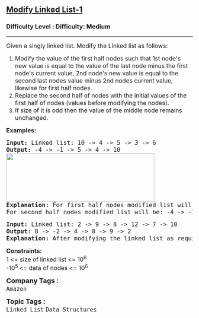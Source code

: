<h2><a href="https://www.geeksforgeeks.org/problems/modify-linked-list-1-0546/1?page=1&category=Linked%20List&difficulty=Medium&status=unsolved,attempted&sortBy=submissions">Modify Linked List-1</a></h2><h3>Difficulty Level : Difficulty: Medium</h3><hr><div class="problems_problem_content__Xm_eO"><p><span style="font-size: 12pt;">Given a singly linked list. Modify the Linked list as follows:</span></p>
<ol>
<li><span style="font-size: 12pt;">Modify the value of the first half nodes such that 1st node's new value is equal to the value of the last node minus the first node's current value, 2nd node's new value is equal to the second last nodes value minus 2nd nodes current value, likewise for first half nodes.</span></li>
<li><span style="font-size: 12pt;">Replace the second half of nodes with the initial values of the first half of nodes (values before modifying the nodes).</span></li>
<li><span style="font-size: 12pt;">If size of it is odd then the value of the middle node remains unchanged.<br></span></li>
</ol>
<p><strong><span style="font-size: 12pt;">Examples:</span></strong></p>
<pre><span style="font-size: 12pt;"><strong>Input: </strong>Linked list: 10 -&gt; 4 -&gt; 5 -&gt; 3 -&gt; 6
<strong>Output: </strong>-4 -&gt; -1 -&gt; 5 -&gt; 4 -&gt; 10<br><img src="https://media.geeksforgeeks.org/img-practice/prod/addEditProblem/715242/Web/Other/blobid0_1723399856.png" width="400" height="130"><br><strong>Explanation: </strong>For first half nodes modified list will be: -4 -&gt; -1 -&gt; 5 -&gt; 3 -&gt; 6
For second half nodes modified list will be: -4 -&gt; -1 -&gt; 5 -&gt; 4 -&gt; 10
</span></pre>
<pre><span style="font-size: 12pt;"><strong>Input: </strong>Linked list: 2 -&gt; 9 -&gt; 8 -&gt; 12 -&gt; 7 -&gt; 10
<strong>Output: </strong>8 -&gt; -2 -&gt; 4 -&gt; 8 -&gt; 9 -&gt; 2<br><strong>Explanation: </strong>After modifying the linked list as required, we have a new linked list containing the elements as 8 -&gt; -2 -&gt; 4 -&gt; 8 -&gt; 9 -&gt; 2.</span></pre>
<p><span style="font-size: 12pt;"><strong>Constraints:</strong><br>1 &lt;= size of linked list &lt;= 10<sup>6</sup></span><br><span style="font-size: 12pt;">-10<sup>5 </sup>&lt;= data of nodes &lt;= 10<sup>6</sup></span></p></div><p><span style=font-size:18px><strong>Company Tags : </strong><br><code>Amazon</code>&nbsp;<br><p><span style=font-size:18px><strong>Topic Tags : </strong><br><code>Linked List</code>&nbsp;<code>Data Structures</code>&nbsp;
